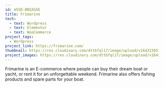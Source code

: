 ```yaml
---
id: m5SD-BNSXGXE
title: Frimarine
tech:
  - text: Wordpress
  - text: Elementor
  - text: WooCommerce
project_tags:
  - Wordpress
project_link: https://frimarine.com/
thumbnail: https://res.cloudinary.com/dttbfql17/image/upload/v1643150514/911/thumbnail_wpqgnc.jpg
project_images: https://res.cloudinary.com/dttbfql17/image/upload/v1643150514/911/image1_q1jdgd.png
---
```

Frimarine is an E-commerce where people can buy their dream boat or yacht, or rent it for an unforgettable weekend. Frimarine also offers fishing products and spare parts for your boat.